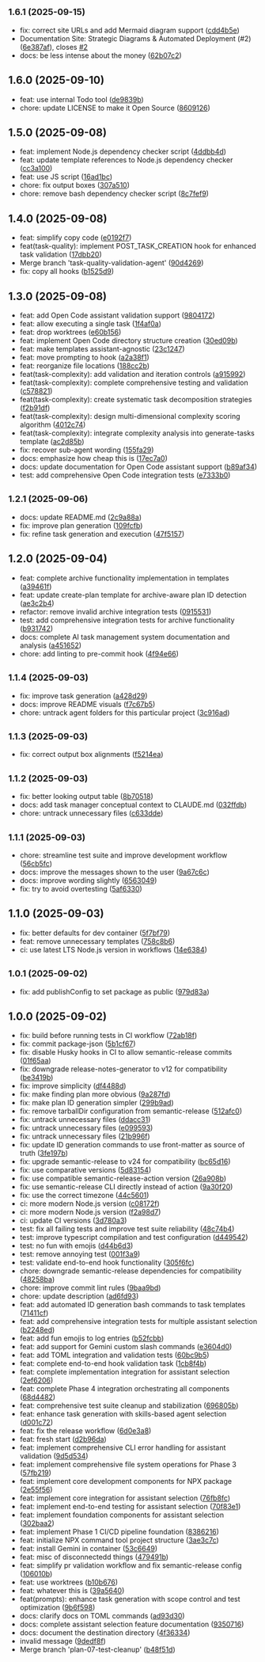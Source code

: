 ## <small>1.6.1 (2025-09-15)</small>

* fix: correct site URLs and add Mermaid diagram support ([cdd4b5e](https://github.com/e0ipso/ai-task-manager/commit/cdd4b5e))
* Documentation Site: Strategic Diagrams & Automated Deployment (#2) ([6e387af](https://github.com/e0ipso/ai-task-manager/commit/6e387af)), closes [#2](https://github.com/e0ipso/ai-task-manager/issues/2)
* docs: be less intense about the money ([62b07c2](https://github.com/e0ipso/ai-task-manager/commit/62b07c2))

## 1.6.0 (2025-09-10)

* feat: use internal Todo tool ([de9839b](https://github.com/e0ipso/ai-task-manager/commit/de9839b))
* chore: update LICENSE to make it Open Source ([8609126](https://github.com/e0ipso/ai-task-manager/commit/8609126))

## 1.5.0 (2025-09-08)

* feat: implement Node.js dependency checker script ([4ddbb4d](https://github.com/e0ipso/ai-task-manager/commit/4ddbb4d))
* feat: update template references to Node.js dependency checker ([cc3a100](https://github.com/e0ipso/ai-task-manager/commit/cc3a100))
* feat: use JS script ([16ad1bc](https://github.com/e0ipso/ai-task-manager/commit/16ad1bc))
* chore: fix output boxes ([307a510](https://github.com/e0ipso/ai-task-manager/commit/307a510))
* chore: remove bash dependency checker script ([8c7fef9](https://github.com/e0ipso/ai-task-manager/commit/8c7fef9))

## 1.4.0 (2025-09-08)

* feat: simplify copy code ([e0192f7](https://github.com/e0ipso/ai-task-manager/commit/e0192f7))
* feat(task-quality): implement POST_TASK_CREATION hook for enhanced task validation ([17dbb20](https://github.com/e0ipso/ai-task-manager/commit/17dbb20))
* Merge branch 'task-quality-validation-agent' ([90d4269](https://github.com/e0ipso/ai-task-manager/commit/90d4269))
* fix: copy all hooks ([b1525d9](https://github.com/e0ipso/ai-task-manager/commit/b1525d9))

## 1.3.0 (2025-09-08)

* feat: add Open Code assistant validation support ([9804172](https://github.com/e0ipso/ai-task-manager/commit/9804172))
* feat: allow executing a single task ([1f4af0a](https://github.com/e0ipso/ai-task-manager/commit/1f4af0a))
* feat: drop worktrees ([e60b156](https://github.com/e0ipso/ai-task-manager/commit/e60b156))
* feat: implement Open Code directory structure creation ([30ed09b](https://github.com/e0ipso/ai-task-manager/commit/30ed09b))
* feat: make templates assistant-agnostic ([23c1247](https://github.com/e0ipso/ai-task-manager/commit/23c1247))
* feat: move prompting to hook ([a2a38f1](https://github.com/e0ipso/ai-task-manager/commit/a2a38f1))
* feat: reorganize file locations ([188cc2b](https://github.com/e0ipso/ai-task-manager/commit/188cc2b))
* feat(task-complexity): add validation and iteration controls ([a915992](https://github.com/e0ipso/ai-task-manager/commit/a915992))
* feat(task-complexity): complete comprehensive testing and validation ([c578821](https://github.com/e0ipso/ai-task-manager/commit/c578821))
* feat(task-complexity): create systematic task decomposition strategies ([f2b91df](https://github.com/e0ipso/ai-task-manager/commit/f2b91df))
* feat(task-complexity): design multi-dimensional complexity scoring algorithm ([4012c74](https://github.com/e0ipso/ai-task-manager/commit/4012c74))
* feat(task-complexity): integrate complexity analysis into generate-tasks template ([ac2d85b](https://github.com/e0ipso/ai-task-manager/commit/ac2d85b))
* fix: recover sub-agent wording ([155fa29](https://github.com/e0ipso/ai-task-manager/commit/155fa29))
* docs: emphasize how cheap this is ([17ec7a0](https://github.com/e0ipso/ai-task-manager/commit/17ec7a0))
* docs: update documentation for Open Code assistant support ([b89af34](https://github.com/e0ipso/ai-task-manager/commit/b89af34))
* test: add comprehensive Open Code integration tests ([e7333b0](https://github.com/e0ipso/ai-task-manager/commit/e7333b0))

## <small>1.2.1 (2025-09-06)</small>

* docs: update README.md ([2c9a88a](https://github.com/e0ipso/ai-task-manager/commit/2c9a88a))
* fix: improve plan generation ([109fcfb](https://github.com/e0ipso/ai-task-manager/commit/109fcfb))
* fix: refine task generation and execution ([47f5157](https://github.com/e0ipso/ai-task-manager/commit/47f5157))

## 1.2.0 (2025-09-04)

* feat: complete archive functionality implementation in templates ([a39461f](https://github.com/e0ipso/ai-task-manager/commit/a39461f))
* feat: update create-plan template for archive-aware plan ID detection ([ae3c2b4](https://github.com/e0ipso/ai-task-manager/commit/ae3c2b4))
* refactor: remove invalid archive integration tests ([0915531](https://github.com/e0ipso/ai-task-manager/commit/0915531))
* test: add comprehensive integration tests for archive functionality ([b931742](https://github.com/e0ipso/ai-task-manager/commit/b931742))
* docs: complete AI task management system documentation and analysis ([a451652](https://github.com/e0ipso/ai-task-manager/commit/a451652))
* chore: add linting to pre-commit hook ([4f94e66](https://github.com/e0ipso/ai-task-manager/commit/4f94e66))

## <small>1.1.4 (2025-09-03)</small>

* fix: improve task generation ([a428d29](https://github.com/e0ipso/ai-task-manager/commit/a428d29))
* docs: improve README visuals ([f7c67b5](https://github.com/e0ipso/ai-task-manager/commit/f7c67b5))
* chore: untrack agent folders for this particular project ([3c916ad](https://github.com/e0ipso/ai-task-manager/commit/3c916ad))

## <small>1.1.3 (2025-09-03)</small>

* fix: correct output box alignments ([f5214ea](https://github.com/e0ipso/ai-task-manager/commit/f5214ea))

## <small>1.1.2 (2025-09-03)</small>

* fix: better looking output table ([8b70518](https://github.com/e0ipso/ai-task-manager/commit/8b70518))
* docs: add task manager conceptual context to CLAUDE.md ([032ffdb](https://github.com/e0ipso/ai-task-manager/commit/032ffdb))
* chore: untrack unnecessary files ([c633dde](https://github.com/e0ipso/ai-task-manager/commit/c633dde))

## <small>1.1.1 (2025-09-03)</small>

* chore: streamline test suite and improve development workflow ([56cb5fc](https://github.com/e0ipso/ai-task-manager/commit/56cb5fc))
* docs: improve the messages shown to the user ([9a67c6c](https://github.com/e0ipso/ai-task-manager/commit/9a67c6c))
* docs: improve wording slightly ([6563049](https://github.com/e0ipso/ai-task-manager/commit/6563049))
* fix: try to avoid overtesting ([5af6330](https://github.com/e0ipso/ai-task-manager/commit/5af6330))

## 1.1.0 (2025-09-03)

* fix: better defaults for dev container ([5f7bf79](https://github.com/e0ipso/ai-task-manager/commit/5f7bf79))
* feat: remove unnecessary templates ([758c8b6](https://github.com/e0ipso/ai-task-manager/commit/758c8b6))
* ci: use latest LTS Node.js version in workflows ([14e6384](https://github.com/e0ipso/ai-task-manager/commit/14e6384))

## <small>1.0.1 (2025-09-02)</small>

* fix: add publishConfig to set package as public ([979d83a](https://github.com/e0ipso/ai-task-manager/commit/979d83a))

## 1.0.0 (2025-09-02)

* fix: build before running tests in CI workflow ([72ab18f](https://github.com/e0ipso/ai-task-manager/commit/72ab18f))
* fix: commit package-json ([5b1cf67](https://github.com/e0ipso/ai-task-manager/commit/5b1cf67))
* fix: disable Husky hooks in CI to allow semantic-release commits ([01f65aa](https://github.com/e0ipso/ai-task-manager/commit/01f65aa))
* fix: downgrade release-notes-generator to v12 for compatibility ([be3419b](https://github.com/e0ipso/ai-task-manager/commit/be3419b))
* fix: improve simplicity ([df4488d](https://github.com/e0ipso/ai-task-manager/commit/df4488d))
* fix: make finding plan more obvious ([9a287fd](https://github.com/e0ipso/ai-task-manager/commit/9a287fd))
* fix: make plan ID generation simpler ([299b9ad](https://github.com/e0ipso/ai-task-manager/commit/299b9ad))
* fix: remove tarballDir configuration from semantic-release ([512afc0](https://github.com/e0ipso/ai-task-manager/commit/512afc0))
* fix: untrack unnecessary files ([ddacc31](https://github.com/e0ipso/ai-task-manager/commit/ddacc31))
* fix: untrack unnecessary files ([e099593](https://github.com/e0ipso/ai-task-manager/commit/e099593))
* fix: untrack unnecessary files ([21b996f](https://github.com/e0ipso/ai-task-manager/commit/21b996f))
* fix: update ID generation commands to use front-matter as source of truth ([3fe197b](https://github.com/e0ipso/ai-task-manager/commit/3fe197b))
* fix: upgrade semantic-release to v24 for compatibility ([bc65d16](https://github.com/e0ipso/ai-task-manager/commit/bc65d16))
* fix: use comparative versions ([5d83154](https://github.com/e0ipso/ai-task-manager/commit/5d83154))
* fix: use compatible semantic-release-action version ([26a908b](https://github.com/e0ipso/ai-task-manager/commit/26a908b))
* fix: use semantic-release CLI directly instead of action ([9a30f20](https://github.com/e0ipso/ai-task-manager/commit/9a30f20))
* fix: use the correct timezone ([44c5601](https://github.com/e0ipso/ai-task-manager/commit/44c5601))
* ci: more modern Node.js version ([c08172f](https://github.com/e0ipso/ai-task-manager/commit/c08172f))
* ci: more modern Node.js version ([f2a98d7](https://github.com/e0ipso/ai-task-manager/commit/f2a98d7))
* ci: update CI versions ([3d780a3](https://github.com/e0ipso/ai-task-manager/commit/3d780a3))
* test: fix all failing tests and improve test suite reliability ([48c74b4](https://github.com/e0ipso/ai-task-manager/commit/48c74b4))
* test: improve typescript compilation and test configuration ([d449542](https://github.com/e0ipso/ai-task-manager/commit/d449542))
* test: no fun with emojis ([d44b6d3](https://github.com/e0ipso/ai-task-manager/commit/d44b6d3))
* test: remove annoying test ([001f3a9](https://github.com/e0ipso/ai-task-manager/commit/001f3a9))
* test: validate end-to-end hook functionality ([305f6fc](https://github.com/e0ipso/ai-task-manager/commit/305f6fc))
* chore: downgrade semantic-release dependencies for compatibility ([48258ba](https://github.com/e0ipso/ai-task-manager/commit/48258ba))
* chore: improve commit lint rules ([9baa9bd](https://github.com/e0ipso/ai-task-manager/commit/9baa9bd))
* chore: update description ([ad6fd93](https://github.com/e0ipso/ai-task-manager/commit/ad6fd93))
* feat: add automated ID generation bash commands to task templates ([71411cf](https://github.com/e0ipso/ai-task-manager/commit/71411cf))
* feat: add comprehensive integration tests for multiple assistant selection ([b2248ed](https://github.com/e0ipso/ai-task-manager/commit/b2248ed))
* feat: add fun emojis to log entries ([b52fcbb](https://github.com/e0ipso/ai-task-manager/commit/b52fcbb))
* feat: add support for Gemini custom slash commands ([e3604d0](https://github.com/e0ipso/ai-task-manager/commit/e3604d0))
* feat: add TOML integration and validation tests ([60bc9b5](https://github.com/e0ipso/ai-task-manager/commit/60bc9b5))
* feat: complete end-to-end hook validation task ([1cb8f4b](https://github.com/e0ipso/ai-task-manager/commit/1cb8f4b))
* feat: complete implementation integration for assistant selection ([2ef6206](https://github.com/e0ipso/ai-task-manager/commit/2ef6206))
* feat: complete Phase 4 integration orchestrating all components ([68d4482](https://github.com/e0ipso/ai-task-manager/commit/68d4482))
* feat: comprehensive test suite cleanup and stabilization ([696805b](https://github.com/e0ipso/ai-task-manager/commit/696805b))
* feat: enhance task generation with skills-based agent selection ([d001c72](https://github.com/e0ipso/ai-task-manager/commit/d001c72))
* feat: fix the release workflow ([6d0e3a8](https://github.com/e0ipso/ai-task-manager/commit/6d0e3a8))
* feat: fresh start ([d2b96da](https://github.com/e0ipso/ai-task-manager/commit/d2b96da))
* feat: implement comprehensive CLI error handling for assistant validation ([9d5d534](https://github.com/e0ipso/ai-task-manager/commit/9d5d534))
* feat: implement comprehensive file system operations for Phase 3 ([57fb219](https://github.com/e0ipso/ai-task-manager/commit/57fb219))
* feat: implement core development components for NPX package ([2e55f56](https://github.com/e0ipso/ai-task-manager/commit/2e55f56))
* feat: implement core integration for assistant selection ([76fb8fc](https://github.com/e0ipso/ai-task-manager/commit/76fb8fc))
* feat: implement end-to-end testing for assistant selection ([70f83e1](https://github.com/e0ipso/ai-task-manager/commit/70f83e1))
* feat: implement foundation components for assistant selection ([302baa2](https://github.com/e0ipso/ai-task-manager/commit/302baa2))
* feat: implement Phase 1 CI/CD pipeline foundation ([8386216](https://github.com/e0ipso/ai-task-manager/commit/8386216))
* feat: initialize NPX command tool project structure ([3ae3c7c](https://github.com/e0ipso/ai-task-manager/commit/3ae3c7c))
* feat: install Gemini in container ([53c6649](https://github.com/e0ipso/ai-task-manager/commit/53c6649))
* feat: misc of disconnectedd things ([479491b](https://github.com/e0ipso/ai-task-manager/commit/479491b))
* feat: simplify pr validation workflow and fix semantic-release config ([106010b](https://github.com/e0ipso/ai-task-manager/commit/106010b))
* feat: use worktrees ([b10b676](https://github.com/e0ipso/ai-task-manager/commit/b10b676))
* feat: whatever this is ([39a5640](https://github.com/e0ipso/ai-task-manager/commit/39a5640))
* feat(prompts): enhance task generation with scope control and test optimization ([9b6f598](https://github.com/e0ipso/ai-task-manager/commit/9b6f598))
* docs: clarify docs on TOML commands ([ad93d30](https://github.com/e0ipso/ai-task-manager/commit/ad93d30))
* docs: complete assistant selection feature documentation ([9350716](https://github.com/e0ipso/ai-task-manager/commit/9350716))
* docs: document the destination directory ([4f36334](https://github.com/e0ipso/ai-task-manager/commit/4f36334))
* invalid message ([9dedf8f](https://github.com/e0ipso/ai-task-manager/commit/9dedf8f))
* Merge branch 'plan-07-test-cleanup' ([b48f51d](https://github.com/e0ipso/ai-task-manager/commit/b48f51d))
